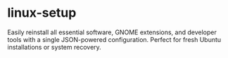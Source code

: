 # linux-setup
Easily reinstall all essential software, GNOME extensions, and developer tools with a single JSON-powered configuration. Perfect for fresh Ubuntu installations or system recovery.
